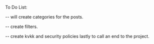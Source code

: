 To Do List:

<!-- -make the posts visible on the frontend +

-CREATING EDIT PROFILE LOGIC +

-RELATIONSHIPS +

-MAKE THE IMAGES APPEAR PROPERLY -

-ADD COMMENTS 

-CATEGORIZE THE POSTS

///

-- ADDED COMMENTS, MAKE STATUS OF THE COMMENTS WORK + 

-- working on (comments->mail & queue) and (post->scheduling). +

-- make it so the posts will list based on popularity. + 

-- still have to queue the mails. + -->

-- will create categories for the posts. 



-- create filters.

-- create kvkk and security policies lastly to call an end to the project.